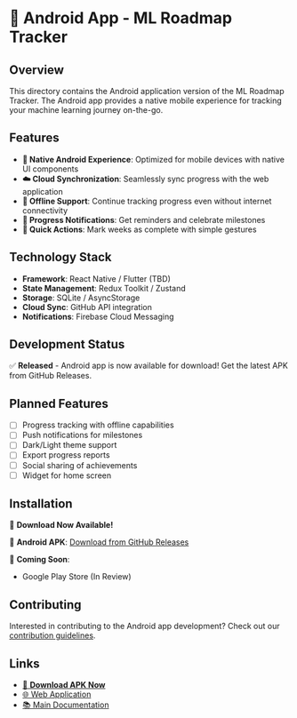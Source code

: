 # 📱 Android App - ML Roadmap Tracker

## Overview

This directory contains the Android application version of the ML Roadmap Tracker. The Android app provides a native mobile experience for tracking your machine learning journey on-the-go.

## Features

- **📱 Native Android Experience**: Optimized for mobile devices with native UI components
- **☁️ Cloud Synchronization**: Seamlessly sync progress with the web application
- **📴 Offline Support**: Continue tracking progress even without internet connectivity
- **🔔 Progress Notifications**: Get reminders and celebrate milestones
- **🎯 Quick Actions**: Mark weeks as complete with simple gestures

## Technology Stack

- **Framework**: React Native / Flutter (TBD)
- **State Management**: Redux Toolkit / Zustand
- **Storage**: SQLite / AsyncStorage
- **Cloud Sync**: GitHub API integration
- **Notifications**: Firebase Cloud Messaging

## Development Status

✅ **Released** - Android app is now available for download! Get the latest APK from GitHub Releases.

## Planned Features

- [ ] Progress tracking with offline capabilities
- [ ] Push notifications for milestones
- [ ] Dark/Light theme support
- [ ] Export progress reports
- [ ] Social sharing of achievements
- [ ] Widget for home screen

## Installation

🚀 **Download Now Available!**

📱 **Android APK**: [Download from GitHub Releases](https://github.com/Shahidur8381/-ML-Engineer-Roadmap/releases/)

🔮 **Coming Soon**:
- Google Play Store (In Review)

## Contributing

Interested in contributing to the Android app development? Check out our [contribution guidelines](../CONTRIBUTING.md).

## Links

- [📱 **Download APK Now**](https://github.com/Shahidur8381/-ML-Engineer-Roadmap/releases/)
- [🌐 Web Application](https://mlroadmap.netlify.app/)
- [📚 Main Documentation](../README.md)

